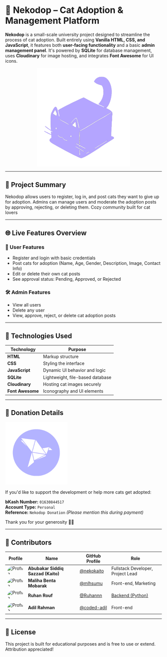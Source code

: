 # 🐾 Nekodop – Cat Adoption & Management Platform

**Nekodop** is a small-scale university project designed to streamline the process of cat adoption. Built entirely using **Vanilla HTML, CSS, and JavaScript**, it features both **user-facing functionality** and a basic **admin management panel**. It's powered by **SQLite** for database management, uses **Cloudinary** for image hosting, and integrates **Font Awesome** for UI icons.

<p align="center">
  <img src="./images/NekoDopLogoAlt.png" alt="Nekodop Alt Logo" width="300" style="display: block; margin: 0 auto;" />
</p>



---

## 📌 Project Summary

Nekodop allows users to register, log in, and post cats they want to give up for adoption. Admins can manage users and moderate the adoption posts by approving, rejecting, or deleting them. Cozy community built for cat lovers

---

## 🌐 Live Features Overview

### 👤 User Features
- Register and login with basic credentials
- Post cats for adoption (Name, Age, Gender, Description, Image, Contact Info)
- Edit or delete their own cat posts
- See approval status: Pending, Approved, or Rejected

### 🛠️ Admin Features
- View all users
- Delete any user
- View, approve, reject, or delete cat adoption posts

---

## 📸 Technologies Used

| Technology | Purpose |
|------------|---------|
| **HTML** | Markup structure |
| **CSS** | Styling the interface |
| **JavaScript** | Dynamic UI behavior and logic |
| **SQLite** | Lightweight, file-based database |
| **Cloudinary** | Hosting cat images securely |
| **Font Awesome** | Iconography and UI elements |

---

## 💝 Donation Details

<img src="./images/bkash_logo.png" alt="Bkash Logo" width="200" />

If you'd like to support the development or help more cats get adopted:

**bKash Number:** `01630844517`  
**Account Type:** `Personal`  
**Reference:** `Nekodop Donation` *(Please mention this during payment)*

Thank you for your generosity 🐾💕

---

## 👥 Contributors

Profile | Name | GitHub Profile | Role |
|-------|------|----------------|------|
|  <img src="https://avatars.githubusercontent.com/u/13916007" alt="Profile" width="64" style="border-radius: 100%;"/>| **Abubakar Siddiq Sazzad (Kaito)** | [@nekokaito](https://github.com/nekokaito) | Fullstack Developer, Project Lead |
|  <img src="https://avatars.githubusercontent.com/u/122691655" alt="Profile" width="64" style="border-radius: 100%;"/>|**Maliha Benta Mobarak** | [@mlhsumu](https://github.com/mlhsumu) |  Front-end, Marketing |
| <img src="https://avatars.githubusercontent.com/u/130210417" alt="Profile" width="64" style="border-radius: 100%;"/>| **Ruhan Rouf** | [@Ruhannn](https://github.com/Ruhannn) | [Backend (Python)](https://github.com/nekokaito/Nekodop-Server) |
| <img src="https://avatars.githubusercontent.com/u/151057563" alt="Profile" width="64" style="border-radius: 100%;"/>|**Adil Rahman** | [@coded-adil](https://github.com/Coded-Adil) | Front-end |

---

## 📄 License

This project is built for educational purposes and is free to use or extend. Attribution appreciated!
